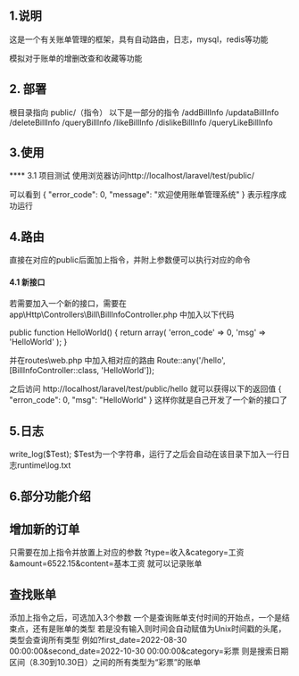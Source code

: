 ## 1.说明
这是一个有关账单管理的框架，具有自动路由，日志，mysql，redis等功能

模拟对于账单的增删改查和收藏等功能

## 2. 部署
根目录指向 public/（指令）
以下是一部分的指令
/addBillInfo
/updataBillInfo
/deleteBillInfo
/queryBillInfo
/likeBillInfo
/dislikeBillInfo
/queryLikeBillInfo

## 3.使用
**** 3.1 项目测试
使用浏览器访问http://localhost/laravel/test/public/

可以看到
{
    "error_code": 0,
    "message": "欢迎使用账单管理系统"
}
表示程序成功运行

## 4.路由
直接在对应的public后面加上指令，并附上参数便可以执行对应的命令

#### 4.1 新接口
若需要加入一个新的接口，需要在app\Http\Controllers\Bill\BillInfoController.php 中加入以下代码

public function HelloWorld()
{
    return array(
        'erron_code' => 0, 
        'msg' => 'HelloWorld'
    );
}

并在routes\web.php 中加入相对应的路由
Route::any('/hello', [BillInfoController::class, 'HelloWorld']);

之后访问 http://localhost/laravel/test/public/hello
就可以获得以下的返回值
{
    "erron_code": 0,
    "msg": "HelloWorld"
}
这样你就是自己开发了一个新的接口了

## 5.日志

write_log($Test);
$Test为一个字符串，运行了之后会自动在该目录下加入一行日志runtime\log.txt

## 6.部分功能介绍

## 增加新的订单
只需要在加上指令并放置上对应的参数
?type=收入&category=工资&amount=6522.15&content=基本工资
就可以记录账单

## 查找账单
添加上指令之后，可选加入3个参数
一个是查询账单支付时间的开始点，一个是结束点，还有是账单的类型
若是没有输入则时间会自动赋值为Unix时间戳的头尾，类型会查询所有类型
例如?first_date=2022-08-30 00:00:00&second_date=2022-10-30 00:00:00&category=彩票
则是搜索日期区间（8.30到10.30日）之间的所有类型为“彩票”的账单
